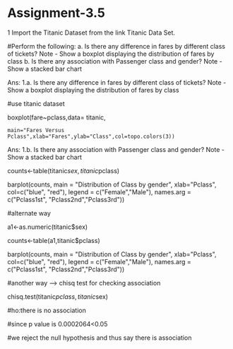 # Assignment-3.5


1    Import the Titanic Dataset from the link Titanic Data Set.

#Perform the following:
a. Is there any difference in fares by different class of tickets?
Note - Show a boxplot displaying the distribution of fares by class
b. Is there any association with Passenger class and gender?
Note - Show a stacked bar chart

Ans: 1.a. Is there any difference in fares by different class of tickets?
Note - Show a boxplot displaying the distribution of fares by class

#use titanic dataset

boxplot(fare~pclass,data= titanic,

    main="Fares Versus Pclass",xlab="Fares",ylab="Class",col=topo.colors(3))

Ans: 1.b. Is there any association with Passenger class and gender?
Note - Show a stacked bar chart

counts<-table(titanic$sex,titanic$pclass)

barplot(counts, main = "Distribution of Class by gender", xlab="Pclass", col=c("blue", "red"), legend = c("Female","Male"), names.arg = c("Pclass1st", "Pclass2nd","Pclass3rd"))

#alternate way

a1<-as.numeric(titanic$sex)

counts<-table(a1,titanic$pclass)

barplot(counts, main = "Distribution of Class by gender", xlab="Pclass", col=c("blue", "red"), legend = c("Female","Male"), names.arg = c("Pclass1st", "Pclass2nd","Pclass3rd"))

#another way --> chisq test for checking association

chisq.test(titanic$pclass ,titanic$sex)

#ho:there is no association

#since p value is 0.0002064<0.05

#we reject the null hypothesis and thus say there is association
